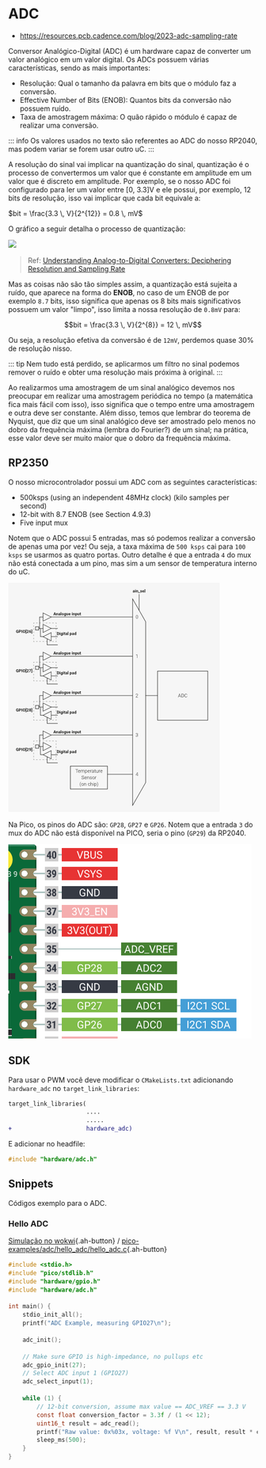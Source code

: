 # ADC

- https://resources.pcb.cadence.com/blog/2023-adc-sampling-rate

Conversor Analógico-Digital (ADC) é um hardware capaz de converter um valor analógico em um valor digital. Os ADCs possuem várias características, sendo as mais importantes:

- Resolução: Qual o tamanho da palavra em bits que o módulo faz a conversão.
- Effective Number of Bits (ENOB): Quantos bits da conversão não possuem ruído.
- Taxa de amostragem máxima: O quão rápido o módulo é capaz de realizar uma conversão.

::: info
Os valores usados no texto são referentes ao ADC do nosso RP2040, mas podem variar se forem usar outro uC.
::: 

A resolução do sinal vai implicar na quantização do sinal, quantização é o processo de convertermos um valor que é constante em amplitude em um valor que é discreto em amplitude. Por exemplo, se o nosso ADC foi configurado para ler um valor entre [0, 3.3]V e ele possui, por exemplo, 12 bits de resolução, isso vai implicar que cada bit equivale a:

$bit = \frac{3.3 \, V}{2^{12}} = 0.8 \, mV$  

O gráfico a seguir detalha o processo de quantização:

![](https://www.allaboutcircuits.com/uploads/articles/quantisation.png)

>   Ref: [Understanding Analog-to-Digital Converters: Deciphering Resolution and Sampling Rate](https://www.allaboutcircuits.com/technical-articles/understanding-analog-to-digital-converters-deciphering-resolution-and-sampl/)

Mas as coisas não são tão simples assim, a quantização está sujeita a ruído, que aparece na forma do **ENOB**, no caso de um ENOB de por exemplo `8.7` bits, isso significa que apenas os 8 bits mais significativos possuem um valor "limpo", isso limita a nossa resolução de `0.8mV` para:

$$bit = \frac{3.3 \, V}{2^{8}} = 12 \, mV$$

Ou seja, a resolução efetiva da conversão é de `12mV`, perdemos quase 30% de resolução nisso.

::: tip
Nem tudo está perdido, se aplicarmos um filtro no sinal podemos remover o ruído e obter uma resolução mais próxima à original.
:::

Ao realizarmos uma amostragem de um sinal analógico devemos nos preocupar em realizar uma amostragem periódica no tempo (a matemática fica mais fácil com isso), isso significa que o tempo entre uma amostragem e outra deve ser constante. Além disso, temos que lembrar do teorema de Nyquist, que diz que um sinal analógico deve ser amostrado pelo menos no dobro da frequência máxima (lembra do Fourier?) de um sinal; na prática, esse valor deve ser muito maior que o dobro da frequência máxima.

## RP2350

O nosso microcontrolador possui um ADC com as seguintes características: 

- 500ksps (using an independent 48MHz clock) (kilo samples per second)
- 12-bit with 8.7 ENOB (see Section 4.9.3)
- Five input mux

Notem que o ADC possui 5 entradas, mas só podemos realizar a conversão de apenas uma por vez! Ou seja, a taxa máxima de `500 ksps` cai para `100 ksps` se usarmos as quatro portas. Outro detalhe é que a entrada `4` do mux não está conectada a um pino, mas sim a um sensor de temperatura interno do uC.

![](imgs/adc.png)

Na Pico, os pinos do ADC são: `GP28`, `GP27` e `GP26`. Notem que a entrada `3` do mux do ADC não está disponível na PICO, seria o pino (`GP29`) da RP2040.

![](imgs/adc-pico.png)

## SDK

Para usar o PWM você deve modificar o `CMakeLists.txt` adicionando `hardware_adc` no `target_link_libraries`:

```diff
target_link_libraries(
                      ....
                      .....
+                     hardware_adc)
```

E adicionar no headfile:

```c
#include "hardware/adc.h"
```

## Snippets

Códigos exemplo para o ADC.

### Hello ADC

[Simulação no wokwi](https://wokwi.com/projects/392250190334148609){.ah-button}
/
[pico-examples/adc/hello_adc/hello_adc.c](https://github.com/raspberrypi/pico-examples/blob/master/adc/hello_adc/hello_adc.c){.ah-button}

```c
#include <stdio.h>
#include "pico/stdlib.h"
#include "hardware/gpio.h"
#include "hardware/adc.h"

int main() {
    stdio_init_all();
    printf("ADC Example, measuring GPIO27\n");

    adc_init();

    // Make sure GPIO is high-impedance, no pullups etc
    adc_gpio_init(27);
    // Select ADC input 1 (GPIO27)
    adc_select_input(1);

    while (1) {
        // 12-bit conversion, assume max value == ADC_VREF == 3.3 V
        const float conversion_factor = 3.3f / (1 << 12);
        uint16_t result = adc_read();
        printf("Raw value: 0x%03x, voltage: %f V\n", result, result * conversion_factor);
        sleep_ms(500);
    }
}
```
